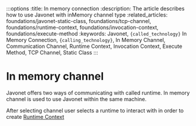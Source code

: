:::options
:title: In memory connection
:description: The article describes how to use Javonet with inMemory channel type
:related_articles: foundations/javonet-static-class, foundations/tcp-channel, foundations/runtime-context, foundations/invocation-context, foundations/execute-method
:keywords: Javonet, `{called_technology}` In Memory Connection, `{calling_technology}`, In Memory Channel, Communication Channel, Runtime Context, Invocation Context, Execute Method, TCP Channel, Static Class
:::

# In memory channel

Javonet offers two ways of communicating with called runtime. In memory channel is used to use Javonet within the same machine.  
  
After selecting channel user selects a runtime to interact with in order to create [Runtime Context](https://www.javonet.com/guides/v2/`{calling_technology}`/`{called_technology}`/foundations/runtime-context.md)  